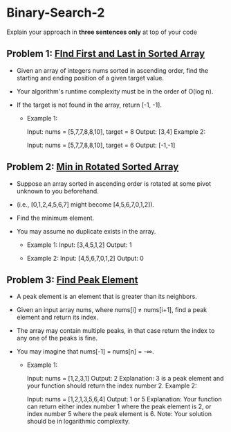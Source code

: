 # Binary-Search-2
Explain your approach in **three sentences only** at top of your code


## Problem 1: [FInd First and Last in Sorted Array](https://leetcode.com/problems/find-first-and-last-position-of-element-in-sorted-array/)

- Given an array of integers nums sorted in ascending order, find the starting and ending position of a given target value.

- Your algorithm's runtime complexity must be in the order of O(log n).

- If the target is not found in the array, return [-1, -1].

  - Example 1:

    Input: nums = [5,7,7,8,8,10], target = 8
    Output: [3,4]
    Example 2:

    Input: nums = [5,7,7,8,8,10], target = 6
    Output: [-1,-1]

## Problem 2: [Min in Rotated Sorted Array](https://leetcode.com/problems/find-minimum-in-rotated-sorted-array/)

- Suppose an array sorted in ascending order is rotated at some pivot unknown to you beforehand.

- (i.e., [0,1,2,4,5,6,7] might become [4,5,6,7,0,1,2]).

- Find the minimum element.

- You may assume no duplicate exists in the array.

  - Example 1:
    Input: [3,4,5,1,2]
    Output: 1

  - Example 2:
  Input: [4,5,6,7,0,1,2]
  Output: 0

## Problem 3: [Find Peak Element](https://leetcode.com/problems/find-peak-element/)
- A peak element is an element that is greater than its neighbors.

- Given an input array nums, where nums[i] ≠ nums[i+1], find a peak element and return its index.

- The array may contain multiple peaks, in that case return the index to any one of the peaks is fine.

- You may imagine that nums[-1] = nums[n] = -∞.

  - Example 1:

      Input: nums = [1,2,3,1]
      Output: 2
      Explanation: 3 is a peak element and your function should return the index number 2.
      Example 2:

      Input: nums = [1,2,1,3,5,6,4]
      Output: 1 or 5 
      Explanation: Your function can return either index number 1 where the peak element is 2, or index number 5 where the peak element is 6.
      Note: Your solution should be in logarithmic complexity.


